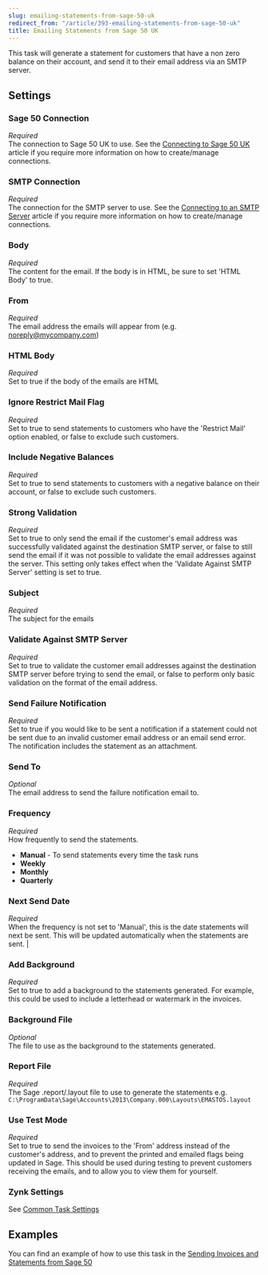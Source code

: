 ```yaml
---
slug: emailing-statements-from-sage-50-uk
redirect_from: "/article/393-emailing-statements-from-sage-50-uk"
title: Emailing Statements from Sage 50 UK
---
```


This task will generate a statement for customers that have a non zero balance on their account, and send it to their email address via an SMTP server.

## Settings
### Sage 50 Connection
_Required_  
The connection to Sage 50 UK to use.  See the [Connecting to Sage 50 UK](connecting-to-sage-50-uk) article if you require more information on how to create/manage connections.

### SMTP Connection
_Required_  
The connection for the SMTP server to use.  See the [Connecting to an SMTP Server](connecting-to-an-smtp-server) article if you require more information on how to create/manage connections.

### Body
_Required_  
The content for the email. If the body is in HTML, be sure to set 'HTML Body' to true.

### From
_Required_  
The email address the emails will appear from (e.g. noreply@mycompany.com)

### HTML Body
_Required_  
Set to true if the body of the emails are HTML

### Ignore Restrict Mail Flag
_Required_  
Set to true to send statements to customers who have the 'Restrict Mail' option enabled, or false to exclude such customers.

### Include Negative Balances
_Required_  
Set to true to send statements to customers with a negative balance on their account, or false to exclude such customers.

### Strong Validation
_Required_  
Set to true to only send the email if the customer's email address was successfully validated against the destination SMTP server, or false to still send the email if it was not possible to validate the email addresses against the server. This setting only takes effect when the 'Validate Against SMTP Server' setting is set to true.

### Subject
_Required_  
The subject for the emails

### Validate Against SMTP Server
_Required_  
Set to true to validate the customer email addresses against the destination SMTP server before trying to send the email, or false to perform only basic validation on the format of the email address.

### Send Failure Notification
_Required_  
Set to true if you would like to be sent a notification if a statement could not be sent due to an invalid customer email address or an email send error. The notification includes the statement as an attachment.

### Send To
_Optional_  
The email address to send the failure notification email to.

### Frequency
_Required_  
How frequently to send the statements.

 * **Manual** - To send statements every time the task runs
 * **Weekly** 
 * **Monthly** 
 * **Quarterly**

### Next Send Date
_Required_  
When the frequency is not set to 'Manual', this is the date statements will next be sent. This will be updated automatically when the statements are sent. |

### Add Background
_Required_  
Set to true to add a background to the statements generated. For example, this could be used to include a letterhead or watermark in the invoices.

### Background File
_Optional_  
The file to use as the background to the statements generated.

### Report File
_Required_  
The Sage .report/.layout file to use to generate the statements e.g. `C:\ProgramData\Sage\Accounts\2013\Company.000\Layouts\EMASTOS.layout`

### Use Test Mode
_Required_  
Set to true to send the invoices to the 'From' address instead of the customer's address, and to prevent the printed and emailed flags being updated in Sage. This should be used during testing to prevent customers receiving the emails, and to allow you to view them for yourself.

### Zynk Settings
See [Common Task Settings](common-task-settings)

## Examples
You can find an example of how to use this task in the [Sending Invoices and Statements from Sage 50](sending-invoices-and-statements-from-sage-50)

